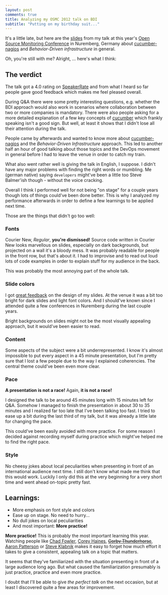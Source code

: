 ```yaml
---
layout: post
comments: true
title: Analyzing my OSMC 2012 talk on BDI
subtitle: "Putting on my birthday suit..."
---
```


It's a little late, but here are the [slides](http://speakerdeck.com/fooforge/cucumber-nagios) from my talk at this year's [Open Source Monitoring Conference](http://www.netways.de/en/osmc/osmc_2012/uebersicht/) in Nuremberg, Germany about [cucumber-nagios](http://auxesis.github.com/cucumber-nagios/) and *Behavior-Driven infrastructure* in general.

<script async class="speakerdeck-embed" data-id="5082ec4d16da7d00020319a8" data-ratio="1.2263473053892215" src="//speakerdeck.com/assets/embed.js"></script>

Oh, you're still with me? Alright, … here's what I think:

## The verdict

The talk got a 4.0 rating on [SpeakerRate](http://speakerrate.com/talks/16231-cucumber-nagios-a-deep-dive-into-behavior-driven-infrastructure) and from what I heard so far people gave good feedback which makes me feel pleased overall.

During Q&A there were some pretty interesting questions, e.g. whether the BDI approach would also work in scenarios where collaboration between two or more companies is mandatory. There were also people asking for a more detailed explanation of a few key concepts of [cucumber](http://cukes.info) which frankly speaking isn't a good sign. But well, at least it shows that I didn't lose all their attention during the talk.

People came by afterwards and wanted to know more about [cucumber-nagios](http://auxesis.github.com/cucumber-nagios/) and the *Behavior-Driven Infrastructure* approach. This led to another half an hour of good talking about those topics and the DevOps movement in general before I had to leave the venue in order to catch my train.

What also went rather well is giving the talk in English, I suppose. I didn't have any major problems with finding the right words or mumbling. Me (german native) saying `developers` might've been a little too Steve Balmer'ish though - without the voice cracking.

Overall I think I performed well for not being "on stage" for a couple years though lots of things could've been done better. This is why I analyzed my performance afterwards in order to define a few learnings to be applied next time.

Those are the things that didn't go too well:

### Fonts

Courier New, *Regular*, **you're dismissed!** Source code written in Courier New looks marvellous on slides, especially on dark backgrounds, but projected on a wall it's a bloody mess. It was probably readable for people in the front row, but that's about it. I had to improvise and to read out loud lots of code examples in order to explain stuff for my audience in the back.

This was probably the most annoying part of the whole talk.

### Slide colors

I got [great feedback](https://twitter.com/auxesis/status/265341399061393408) on the design of my slides. At the venue it was a bit too bright for dark slides and light font colors. And I should've known since I attended quite a few conferences in Nuremberg during the last couple years.

Bright backgrounds on slides might not be the most visually appealing approach, but it would've been easier to read.

### Content

Some aspects of the subject were a bit underrepresented. I know it's almost impossible to put every aspect in a 45 minute presentation, but I'm pretty sure that I lost a few people due to the way I explained coherencies. The central theme could've been even more clear.

### Pace

**A presentation is not a race!** Again, **it is not a race!**

I designed the talk to be around 45 minutes long with 15 minutes left for Q&A. Somehow I managed to finish the presentation in about 30 to 35 minutes and I realized far too late that I've been talking too fast. I tried to ease up a bit during the last third of my talk, but it was already a little late for changing the pace.

This could've been easily avoided with more practice. For some reason I decided against recording myself during practice which might've helped me to find the right pace.

### Style

No cheesy jokes about local peculiarities when presenting in front of an international audience next time. I still don't know what made me think that this would work. Luckily I only did this at the very beginning for a very short time and went ahead on-topic pretty fast.

## Learnings:

* More emphasis on font style and colors
* Ease up on stage. No need to hurry...
* No dull jokes on local peculiarities
* And most important: **More practice!**

**More practice!** This is probably the most important learning this year. Watching people like [Chad Fowler](https://twitter.com/chadfowler), [Corey Haines](https://twitter.com/coreyhaines), <strike>[Gorby Thunderhorse](https://twitter.com/gorbypuff)</strike>, [Aaron Patterson](https://twitter.com/tenderlove) or [Steve Klabnik](https://twitter.com/steveklabnik) makes it easy to forget how much effort it takes to give a consistent, appealing talk on a topic that matters.

It seems that they've familiarized with the situation presenting in front of a large audience long ago. But what caused the familiarization presumably is just practice, practice and even more practice.

I doubt that I'll be able to give *the perfect talk* on the next occasion, but at least I discovered quite a few areas for improvement.
